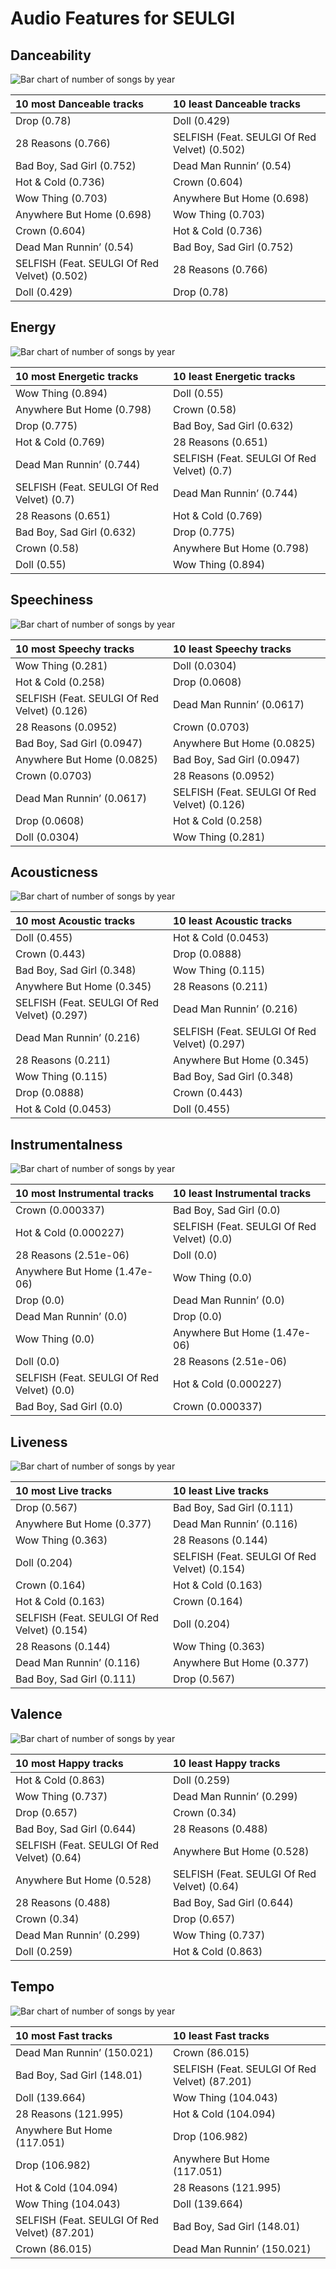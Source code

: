 # Audio Features for SEULGI

## Danceability

![Bar chart of number of songs by year](../../images/artists/seulgi/audio_features/audio_danceability/distribution.png)

| 10 most Danceable tracks | 10 least Danceable tracks |
|:---|:---|
| Drop (0.78) | Doll (0.429) |
| 28 Reasons (0.766) | SELFISH (Feat. SEULGI Of Red Velvet) (0.502) |
| Bad Boy, Sad Girl (0.752) | Dead Man Runnin’ (0.54) |
| Hot & Cold (0.736) | Crown (0.604) |
| Wow Thing (0.703) | Anywhere But Home (0.698) |
| Anywhere But Home (0.698) | Wow Thing (0.703) |
| Crown (0.604) | Hot & Cold (0.736) |
| Dead Man Runnin’ (0.54) | Bad Boy, Sad Girl (0.752) |
| SELFISH (Feat. SEULGI Of Red Velvet) (0.502) | 28 Reasons (0.766) |
| Doll (0.429) | Drop (0.78) |

## Energy

![Bar chart of number of songs by year](../../images/artists/seulgi/audio_features/audio_energy/distribution.png)

| 10 most Energetic tracks | 10 least Energetic tracks |
|:---|:---|
| Wow Thing (0.894) | Doll (0.55) |
| Anywhere But Home (0.798) | Crown (0.58) |
| Drop (0.775) | Bad Boy, Sad Girl (0.632) |
| Hot & Cold (0.769) | 28 Reasons (0.651) |
| Dead Man Runnin’ (0.744) | SELFISH (Feat. SEULGI Of Red Velvet) (0.7) |
| SELFISH (Feat. SEULGI Of Red Velvet) (0.7) | Dead Man Runnin’ (0.744) |
| 28 Reasons (0.651) | Hot & Cold (0.769) |
| Bad Boy, Sad Girl (0.632) | Drop (0.775) |
| Crown (0.58) | Anywhere But Home (0.798) |
| Doll (0.55) | Wow Thing (0.894) |

## Speechiness

![Bar chart of number of songs by year](../../images/artists/seulgi/audio_features/audio_speechiness/distribution.png)

| 10 most Speechy tracks | 10 least Speechy tracks |
|:---|:---|
| Wow Thing (0.281) | Doll (0.0304) |
| Hot & Cold (0.258) | Drop (0.0608) |
| SELFISH (Feat. SEULGI Of Red Velvet) (0.126) | Dead Man Runnin’ (0.0617) |
| 28 Reasons (0.0952) | Crown (0.0703) |
| Bad Boy, Sad Girl (0.0947) | Anywhere But Home (0.0825) |
| Anywhere But Home (0.0825) | Bad Boy, Sad Girl (0.0947) |
| Crown (0.0703) | 28 Reasons (0.0952) |
| Dead Man Runnin’ (0.0617) | SELFISH (Feat. SEULGI Of Red Velvet) (0.126) |
| Drop (0.0608) | Hot & Cold (0.258) |
| Doll (0.0304) | Wow Thing (0.281) |

## Acousticness

![Bar chart of number of songs by year](../../images/artists/seulgi/audio_features/audio_acousticness/distribution.png)

| 10 most Acoustic tracks | 10 least Acoustic tracks |
|:---|:---|
| Doll (0.455) | Hot & Cold (0.0453) |
| Crown (0.443) | Drop (0.0888) |
| Bad Boy, Sad Girl (0.348) | Wow Thing (0.115) |
| Anywhere But Home (0.345) | 28 Reasons (0.211) |
| SELFISH (Feat. SEULGI Of Red Velvet) (0.297) | Dead Man Runnin’ (0.216) |
| Dead Man Runnin’ (0.216) | SELFISH (Feat. SEULGI Of Red Velvet) (0.297) |
| 28 Reasons (0.211) | Anywhere But Home (0.345) |
| Wow Thing (0.115) | Bad Boy, Sad Girl (0.348) |
| Drop (0.0888) | Crown (0.443) |
| Hot & Cold (0.0453) | Doll (0.455) |

## Instrumentalness

![Bar chart of number of songs by year](../../images/artists/seulgi/audio_features/audio_instrumentalness/distribution.png)

| 10 most Instrumental tracks | 10 least Instrumental tracks |
|:---|:---|
| Crown (0.000337) | Bad Boy, Sad Girl (0.0) |
| Hot & Cold (0.000227) | SELFISH (Feat. SEULGI Of Red Velvet) (0.0) |
| 28 Reasons (2.51e-06) | Doll (0.0) |
| Anywhere But Home (1.47e-06) | Wow Thing (0.0) |
| Drop (0.0) | Dead Man Runnin’ (0.0) |
| Dead Man Runnin’ (0.0) | Drop (0.0) |
| Wow Thing (0.0) | Anywhere But Home (1.47e-06) |
| Doll (0.0) | 28 Reasons (2.51e-06) |
| SELFISH (Feat. SEULGI Of Red Velvet) (0.0) | Hot & Cold (0.000227) |
| Bad Boy, Sad Girl (0.0) | Crown (0.000337) |

## Liveness

![Bar chart of number of songs by year](../../images/artists/seulgi/audio_features/audio_liveness/distribution.png)

| 10 most Live tracks | 10 least Live tracks |
|:---|:---|
| Drop (0.567) | Bad Boy, Sad Girl (0.111) |
| Anywhere But Home (0.377) | Dead Man Runnin’ (0.116) |
| Wow Thing (0.363) | 28 Reasons (0.144) |
| Doll (0.204) | SELFISH (Feat. SEULGI Of Red Velvet) (0.154) |
| Crown (0.164) | Hot & Cold (0.163) |
| Hot & Cold (0.163) | Crown (0.164) |
| SELFISH (Feat. SEULGI Of Red Velvet) (0.154) | Doll (0.204) |
| 28 Reasons (0.144) | Wow Thing (0.363) |
| Dead Man Runnin’ (0.116) | Anywhere But Home (0.377) |
| Bad Boy, Sad Girl (0.111) | Drop (0.567) |

## Valence

![Bar chart of number of songs by year](../../images/artists/seulgi/audio_features/audio_valence/distribution.png)

| 10 most Happy tracks | 10 least Happy tracks |
|:---|:---|
| Hot & Cold (0.863) | Doll (0.259) |
| Wow Thing (0.737) | Dead Man Runnin’ (0.299) |
| Drop (0.657) | Crown (0.34) |
| Bad Boy, Sad Girl (0.644) | 28 Reasons (0.488) |
| SELFISH (Feat. SEULGI Of Red Velvet) (0.64) | Anywhere But Home (0.528) |
| Anywhere But Home (0.528) | SELFISH (Feat. SEULGI Of Red Velvet) (0.64) |
| 28 Reasons (0.488) | Bad Boy, Sad Girl (0.644) |
| Crown (0.34) | Drop (0.657) |
| Dead Man Runnin’ (0.299) | Wow Thing (0.737) |
| Doll (0.259) | Hot & Cold (0.863) |

## Tempo

![Bar chart of number of songs by year](../../images/artists/seulgi/audio_features/audio_tempo/distribution.png)

| 10 most Fast tracks | 10 least Fast tracks |
|:---|:---|
| Dead Man Runnin’ (150.021) | Crown (86.015) |
| Bad Boy, Sad Girl (148.01) | SELFISH (Feat. SEULGI Of Red Velvet) (87.201) |
| Doll (139.664) | Wow Thing (104.043) |
| 28 Reasons (121.995) | Hot & Cold (104.094) |
| Anywhere But Home (117.051) | Drop (106.982) |
| Drop (106.982) | Anywhere But Home (117.051) |
| Hot & Cold (104.094) | 28 Reasons (121.995) |
| Wow Thing (104.043) | Doll (139.664) |
| SELFISH (Feat. SEULGI Of Red Velvet) (87.201) | Bad Boy, Sad Girl (148.01) |
| Crown (86.015) | Dead Man Runnin’ (150.021) |
